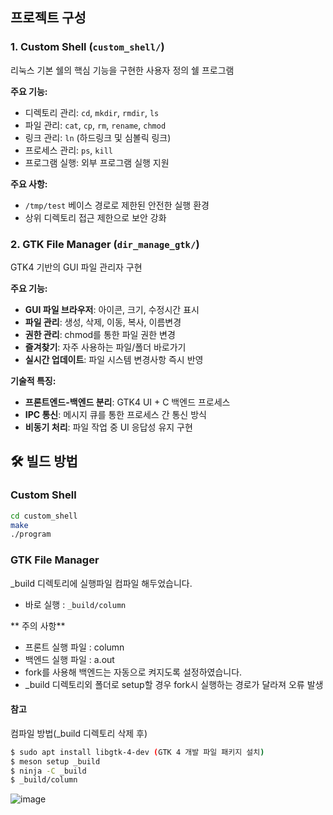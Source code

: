 ## 프로젝트 구성
### 1. Custom Shell (`custom_shell/`)
리눅스 기본 쉘의 핵심 기능을 구현한 사용자 정의 쉘 프로그램

**주요 기능:**
- 디렉토리 관리: `cd`, `mkdir`, `rmdir`, `ls`
- 파일 관리: `cat`, `cp`, `rm`, `rename`, `chmod`
- 링크 관리: `ln` (하드링크 및 심볼릭 링크)
- 프로세스 관리: `ps`, `kill`
- 프로그램 실행: 외부 프로그램 실행 지원

**주요 사항:**
- `/tmp/test` 베이스 경로로 제한된 안전한 실행 환경
- 상위 디렉토리 접근 제한으로 보안 강화

### 2. GTK File Manager (`dir_manage_gtk/`)
GTK4 기반의 GUI 파일 관리자 구현

**주요 기능:**
- **GUI 파일 브라우저**: 아이콘, 크기, 수정시간 표시
- **파일 관리**: 생성, 삭제, 이동, 복사, 이름변경
- **권한 관리**: chmod를 통한 파일 권한 변경
- **즐겨찾기**: 자주 사용하는 파일/폴더 바로가기
- **실시간 업데이트**: 파일 시스템 변경사항 즉시 반영

**기술적 특징:**
- **프론트엔드-백엔드 분리**: GTK4 UI + C 백엔드 프로세스
- **IPC 통신**: 메시지 큐를 통한 프로세스 간 통신 방식
- **비동기 처리**: 파일 작업 중 UI 응답성 유지 구현

## 🛠️ 빌드 방법

### Custom Shell
```bash
cd custom_shell
make
./program
```

### GTK File Manager
_build 디렉토리에 실행파일 컴파일 해두었습니다.
- 바로 실행 : `_build/column`

** 주의 사항**
- 프론트 실행 파일 : column
- 백엔드 실행 파일 : a.out
- fork를 사용해 백엔드는 자동으로 켜지도록 설정하였습니다.
- _build 디렉토리외 폴더로 setup할 경우 fork시 실행하는 경로가 달라져 오류 발생

#### 참고
컴파일 방법(_build 디렉토리 삭제 후)
```bash
$ sudo apt install libgtk-4-dev (GTK 4 개발 파일 패키지 설치)
$ meson setup _build
$ ninja -C _build
$ _build/column
```
![image](https://github.com/user-attachments/assets/c91ab84e-d4b3-4e00-8e20-67db94615e4c)


